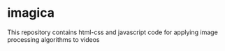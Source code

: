 # imagica
This repository contains html-css and javascript code for applying image processing algorithms to videos
